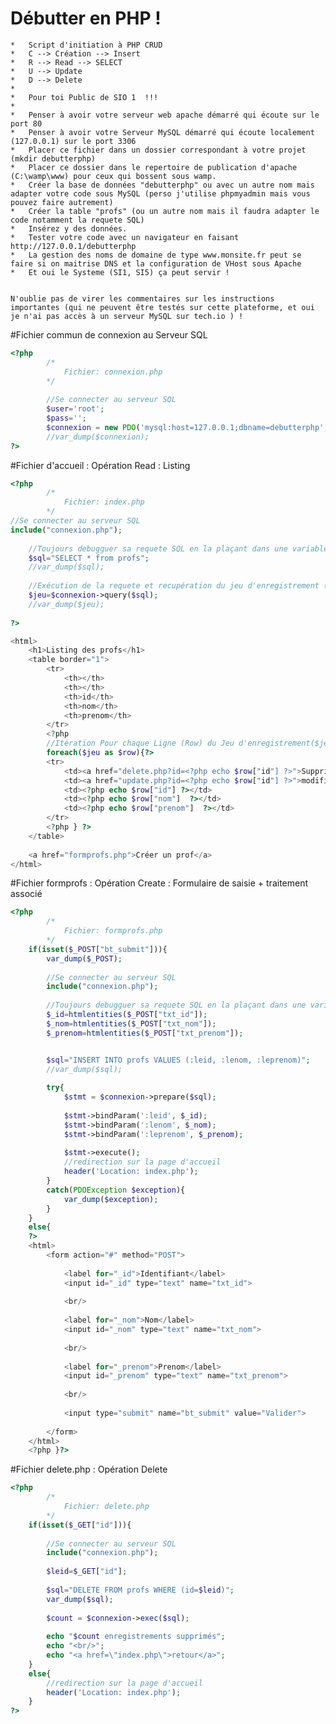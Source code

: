 # Débutter en PHP !

	* 	Script d'initiation à PHP CRUD
	*	C --> Création --> Insert
	*	R --> Read --> SELECT
	*	U --> Update
	*	D --> Delete
	*
	*	Pour toi Public de SIO 1  !!!
	*
	*	Penser à avoir votre serveur web apache démarré qui écoute sur le port 80
	*	Penser à avoir votre Serveur MySQL démarré qui écoute localement (127.0.0.1) sur le port 3306
	*	Placer ce fichier dans un dossier correspondant à votre projet (mkdir debutterphp)
	*	Placer ce dossier dans le repertoire de publication d'apache (C:\wamp\www) pour ceux qui bossent sous wamp.
	*	Créer la base de données "debutterphp" ou avec un autre nom mais adapter votre code sous MySQL (perso j'utilise phpmyadmin mais vous pouvez faire autrement)
	*	Créer la table "profs" (ou un autre nom mais il faudra adapter le code notamment la requete SQL)
	*	Insérez y des données.
	*	Tester votre code avec un navigateur en faisant http://127.0.0.1/debutterphp
	*	La gestion des noms de domaine de type www.monsite.fr peut se faire si on maitrise DNS et la configuration de VHost sous Apache
	*	Et oui le Systeme (SI1, SI5) ça peut servir !
	
	
	N'oublie pas de virer les commentaires sur les instructions importantes (qui ne peuvent être testés sur cette plateforme, et oui je n'ai pas accès à un serveur MySQL sur tech.io ) !
	
#Fichier commun de connexion au Serveur SQL

```php runnable	
<?php
        /*
            Fichier: connexion.php
        */
        
		//Se connecter au serveur SQL
		$user='root';
		$pass='';
		$connexion = new PDO('mysql:host=127.0.0.1;dbname=debutterphp', $user, $pass, array(PDO::ATTR_ERRMODE => PDO::ERRMODE_WARNING));
		//var_dump($connexion);
?>

```
#Fichier d'accueil : Opération Read : Listing

```php runnable
<?php
        /*
            Fichier: index.php
        */
//Se connecter au serveur SQL
include("connexion.php");
	
	//Toujours debugguer sa requete SQL en la plaçant dans une variable
	$sql="SELECT * from profs";
	//var_dump($sql);
	
	//Exécution de la requete et recupération du jeu d'enregistrement (aussi appelé Curseur)
	$jeu=$connexion->query($sql);
	//var_dump($jeu);
	
?>

<html>
	<h1>Listing des profs</h1>
	<table border="1">
		<tr>
			<th></th>
			<th></th>
			<th>id</th>
			<th>nom</th>
			<th>prenom</th>
		</tr>
		<?php
		//Itération Pour chaque Ligne (Row) du Jeu d'enregistrement($jeu)
		foreach($jeu as $row){?>
		<tr>
			<td><a href="delete.php?id=<?php echo $row["id"] ?>">Supprimer</a></td>
			<td><a href="update.php?id=<?php echo $row["id"] ?>">modifier</a></td>
			<td><?php echo $row["id"] ?></td>
			<td><?php echo $row["nom"]  ?></td>
			<td><?php echo $row["prenom"]  ?></td>
		</tr>
		<?php } ?>
	</table>
	
	<a href="formprofs.php">Créer un prof</a>
</html>
```
#Fichier formprofs : Opération Create : Formulaire de saisie + traitement associé

```php runnable
<?php
        /*
            Fichier: formprofs.php
        */
	if(isset($_POST["bt_submit"])){
		var_dump($_POST);
		
		//Se connecter au serveur SQL
		include("connexion.php");
		
		//Toujours debugguer sa requete SQL en la plaçant dans une variable
		$_id=htmlentities($_POST["txt_id"]);
		$_nom=htmlentities($_POST["txt_nom"]);
		$_prenom=htmlentities($_POST["txt_prenom"]);


		$sql="INSERT INTO profs VALUES (:leid, :lenom, :leprenom)";
		//var_dump($sql);
			
		try{
			$stmt = $connexion->prepare($sql);		
			
			$stmt->bindParam(':leid', $_id);
			$stmt->bindParam(':lenom', $_nom);
			$stmt->bindParam(':leprenom', $_prenom);
			
			$stmt->execute();
			//redirection sur la page d'accueil
			header('Location: index.php'); 
		}
		catch(PDOException $exception){
			var_dump($exception);
		}
	}
	else{			
	?>
	<html>
		<form action="#" method="POST">
		
			<label for="_id">Identifiant</label>
			<input id="_id" type="text" name="txt_id">
			
			<br/>
			
			<label for="_nom">Nom</label>
			<input id="_nom" type="text" name="txt_nom">
			
			<br/>
			
			<label for="_prenom">Prenom</label>
			<input id="_prenom" type="text" name="txt_prenom">
			
			<br/>
			
			<input type="submit" name="bt_submit" value="Valider">
			
		</form>
	</html>
	<?php }?>
```
#Fichier delete.php : Opération Delete 
```php runnable
<?php
        /*
            Fichier: delete.php
        */
	if(isset($_GET["id"])){
		
		//Se connecter au serveur SQL
		include("connexion.php");
		
		$leid=$_GET["id"];
		
		$sql="DELETE FROM profs WHERE (id=$leid)";
		var_dump($sql);
		
		$count = $connexion->exec($sql);
		
		echo "$count enregistrements supprimés";
		echo "<br/>";
		echo "<a href=\"index.php\">retour</a>";
	}
	else{
	    //redirection sur la page d'accueil
		header('Location: index.php'); 
	}
?>
